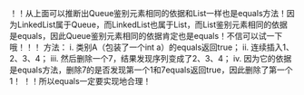 ！！从上面可以推断出Queue鉴别元素相同的依据和List一样也是equals方法！因为LinkedList属于Queue，而LinkedList也属于List，而List鉴别元素相同的依据是equals，因此Queue鉴别元素相同的依据肯定也是equals！不信可以试一下哦！！！
方法：
     i. 类别A（包装了一个int a）的equals返回true；
     ii. 连续插入1、2、3、4；
     iii. 然后删除一个7，结果发现序列变成了2、3、4；
     iv. 因为它的依据是equals方法，删除7的是否发现第一个1和7equals返回true，因此删除了第一个1！
！！所以equals一定要实现地合理！
